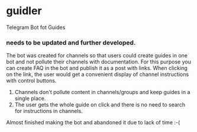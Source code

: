 # guidler
Telegram Bot fot Guides

### needs to be updated and further developed.


The bot was created for channels so that users could create guides in one bot and not pollute their channels with documentation. For this purpose you can create FAQ in the bot and publish it as a post with links. When clicking on the link, the user would get a convenient display of channel instructions with control buttons. 
1. Channels don't pollute content in channels/groups and keep guides in a single place. 
2. The user gets the whole guide on click and there is no need to search for instructions in channels. 

Almost finished making the bot and abandoned it due to lack of time :-(
